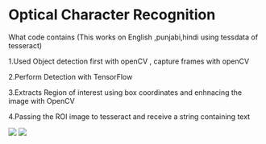 # Optical Character Recognition
What code contains (This works on English ,punjabi,hindi using tessdata of tesseract)

1.Used Object detection first with openCV , capture frames with openCV

2.Perform Detection with TensorFlow 

3.Extracts Region of interest using box coordinates and enhnacing the image with OpenCV

4.Passing the ROI image to tesseract and receive a string containing text

![](https://github.com/ashish807/OCR-and-language-translation/blob/master/Images/detecting.png)
![](https://github.com/ashish807/OCR-and-language-translation/blob/master/Images/Detected.png)
